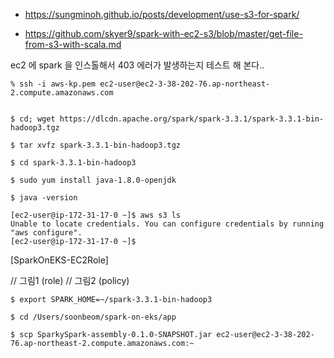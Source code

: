 * https://sungminoh.github.io/posts/development/use-s3-for-spark/

* https://github.com/skyer9/spark-with-ec2-s3/blob/master/get-file-from-s3-with-scala.md

ec2 에 spark 을 인스톨해서 403 에러가 발생하는지 테스트 해 본다..

```
% ssh -i aws-kp.pem ec2-user@ec2-3-38-202-76.ap-northeast-2.compute.amazonaws.com


$ cd; wget https://dlcdn.apache.org/spark/spark-3.3.1/spark-3.3.1-bin-hadoop3.tgz

$ tar xvfz spark-3.3.1-bin-hadoop3.tgz 

$ cd spark-3.3.1-bin-hadoop3

$ sudo yum install java-1.8.0-openjdk

$ java -version
```


```
[ec2-user@ip-172-31-17-0 ~]$ aws s3 ls
Unable to locate credentials. You can configure credentials by running "aws configure".
[ec2-user@ip-172-31-17-0 ~]$
```

[SparkOnEKS-EC2Role]

// 그림1 (role)
// 그림2 (policy)


```
$ export SPARK_HOME=~/spark-3.3.1-bin-hadoop3

$ cd /Users/soonbeom/spark-on-eks/app

$ scp SparkySpark-assembly-0.1.0-SNAPSHOT.jar ec2-user@ec2-3-38-202-76.ap-northeast-2.compute.amazonaws.com:~

```
